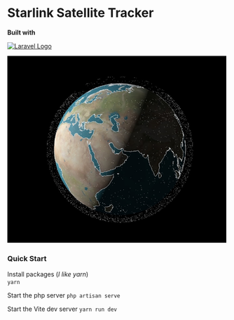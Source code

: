 # Starlink Satellite Tracker

**Built with**
<p><a href="https://laravel.com" target="_blank"><img src="https://raw.githubusercontent.com/laravel/art/master/logo-lockup/5%20SVG/2%20CMYK/1%20Full%20Color/laravel-logolockup-cmyk-red.svg" width="150" alt="Laravel Logo"></a></p>

<img src="./public/images/starlink-satellite-tracker.jpg" width="500" alt="Starlink Satellite Tracker">

### Quick Start
Install packages (*I like yarn*)\
`yarn`

Start the php server
`php artisan serve`

Start the Vite dev server
`yarn run dev`
